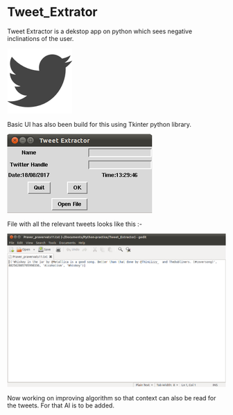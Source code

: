 # Tweet_Extrator
Tweet Extractor is a dekstop app on python which sees negative inclinations of the user.

![ScreenShot](App_cover/tweepy.png)  

Basic UI has also been build for this using Tkinter python library.

![ScreenShot](App_cover/Tweet_extractor_screenshot.png)  

File with all the relevant tweets looks like this :-  

![ScreenShot](App_cover/Tweet_File.png)    

Now working on improving algorithm so that context can also be read for the tweets. 
For that AI is to be added.
